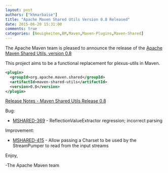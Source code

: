 ```yaml
---
layout: post
authors: ["khmarbaise"]
title: "Apache Maven Shared Utils Version 0.8 Released"
date: 2015-06-20 15:31:00
comments: true
categories: [Neuigkeiten,BM,Maven,Maven-Plugins,Maven-Shared]
---
```

The Apache Maven team is pleased to announce the release of the 
[Apache Maven Shared Utils, version 0.8](https://maven.apache.org/shared/maven-shared-utils/)

This project aims to be a functional replacement for plexus-utils in Maven.


``` xml
<plugin>
  <groupId>org.apache.maven.shared</groupId>
  <artifactId>maven-shared-utils</artifactId>
  <version>0.8</version>
</plugin>
```

<!-- more -->

[Release Notes - Maven Shared Utils Release 0.8](https://issues.apache.org/jira/secure/ReleaseNote.jspa?projectId=12317922&version=12331409)

Bug:

 * [MSHARED-369](https://issues.apache.org/jira/browse/MSHARED-369) - ReflectionValueExtractor regression; incorrect parsing

Improvement:

* [MSHARED-415](https://issues.apache.org/jira/browse/MSHARED-415) - Allow passing a Charset to be used by the StreamPumper to read from the input streams

Enjoy,

-The Apache Maven team 
